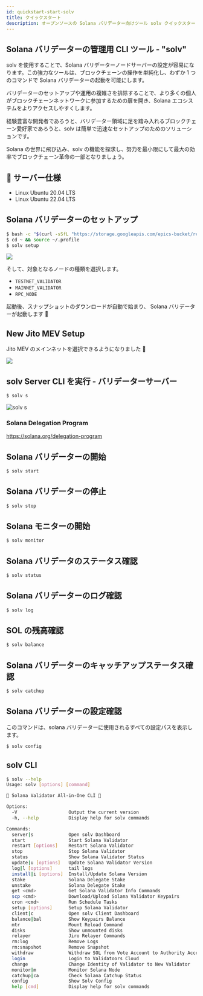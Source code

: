 ```yaml
---
id: quickstart-start-solv
title: クイックスタート
description: オープンソースの Solana バリデーター向けツール solv クイックスタート
---
```


## Solana バリデーターの管理用 CLI ツール - "solv"

solv を使用することで、Solana バリデーターノードサーバーの設定が容易になります。この強力なツールは、ブロックチェーンの操作を単純化し、わずか 1 つのコマンドで Solana バリデーターの起動を可能にします。

バリデーターのセットアップや運用の複雑さを排除することで、より多くの個人がブロックチェーンネットワークに参加するための扉を開き、Solana エコシステムをよりアクセスしやすくします。

経験豊富な開発者であろうと、バリデーター領域に足を踏み入れるブロックチェーン愛好家であろうと、solv は簡単で迅速なセットアップのためのソリューションです。

Solana の世界に飛び込み、solv の機能を探求し、努力を最小限にして最大の効率でブロックチェーン革命の一部となりましょう。

## 📖 サーバー仕様

- Linux Ubuntu 20.04 LTS
- Linux Ubuntu 22.04 LTS

## Solana バリデーターのセットアップ

```bash
$ bash -c "$(curl -sSfL "https://storage.googleapis.com/epics-bucket/resource/solv/v4.1.2/install")"
$ cd ~ && source ~/.profile
$ solv setup
```

![](https://storage.googleapis.com/zenn-user-upload/949db29fc401-20240131.png)

そして、対象となるノードの種類を選択します。

- `TESTNET_VALIDATOR`
- `MAINNET_VALIDATOR`
- `RPC_NODE`

起動後、スナップショットのダウンロードが自動で始まり、
Solana バリデーターが起動します 🎊

## New Jito MEV Setup

Jito MEV のメインネットを選択できるようになりました 🎉

![](https://storage.googleapis.com/epics-bucket/solv/assets/mainnet-select.png)

## solv Server CLI を実行 - バリデーターサーバー

```bash
$ solv s
```

![solv s](https://storage.googleapis.com/epics-bucket/solv/assets/solv-s.png)

### Solana Delegation Program

https://solana.org/delegation-program

## Solana バリデーターの開始

```bash
$ solv start
```

## Solana バリデーターの停止

```bash
$ solv stop
```

## Solana モニターの開始

```bash
$ solv monitor
```

## Solana バリデータのステータス確認

```bash
$ solv status
```

## Solana バリデーターのログ確認

```bash
$ solv log
```

## SOL の残高確認

```bash
$ solv balance
```

## Solana バリデーターのキャッチアップステータス確認

```bash
$ solv catchup
```

## Solana バリデーターの設定確認

このコマンドは、solana バリデーターに使用されるすべての設定パスを表示します。

```bash
$ solv config
```

## solv CLI

```bash
$ solv --help
Usage: solv [options] [command]

💎 Solana Validator All-in-One CLI 💎

Options:
  -V                   Output the current version
  -h, --help           Display help for solv commands

Commands:
  server|s             Open solv Dashboard
  start                Start Solana Validator
  restart [options]    Restart Solana Validator
  stop                 Stop Solana Validator
  status               Show Solana Validator Status
  update|u [options]   Update Solana Validator Version
  log|l [options]      tail logs
  install|i [options]  Install/Update Solana Version
  stake                Solana Delegate Stake
  unstake              Solana Delegate Stake
  get <cmd>            Get Solana Validator Info Commands
  scp <cmd>            Download/Upload Solana Validator Keypairs
  cron <cmd>           Run Schedule Tasks
  setup [options]      Setup Solana Validator
  client|c             Open solv Client Dashboard
  balance|bal          Show Keypairs Balance
  mtr                  Mount Reload Command
  disks                Show unmounted disks
  relayer              Jiro Relayer Commands
  rm:log               Remove Logs
  rm:snapshot          Remove Snapshot
  withdraw             Withdraw SOL from Vote Account to Authority Account
  login                Login to Validatoors Cloud
  change               Change Identity of Validator to New Validator
  monitor|m            Monitor Solana Node
  catchup|ca           Check Solana Catchup Status
  config               Show Solv Config
  help [cmd]           Display help for solv commands
```

